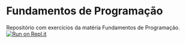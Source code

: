 # Fundamentos de Programação
 Repositório com exercícios da matéria Fundamentos de Programação.
[![Run on Repl.it](https://repl.it/badge/github/MarcosPaul0/Fundamentos-de-Programacao)](https://repl.it/github/MarcosPaul0/Fundamentos-de-Programacao)